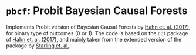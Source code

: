 # `pbcf`: Probit Bayesian Causal Forests
Implements Probit version of Bayesian Causal Forests by [Hahn et. al. (2017)](https://arxiv.org/pdf/1706.09523.pdf), for binary type of outcomes (0 or 1).
The code is based on the `bcf` package of [Hahn et. al. (2017)](https://arxiv.org/pdf/1706.09523.pdf), and mainly taken from the extended version of the package by [Starling et. al.](https://arxiv.org/pdf/1905.09405.pdf).
